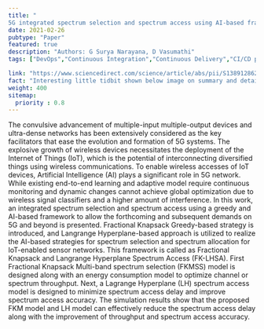 ```yaml
---
title: "
5G integrated spectrum selection and spectrum access using AI-based frame work for IoT based sensor networks"
date: 2021-02-26
pubtype: "Paper"
featured: true
description: "Authors: G Surya Narayana, D Vasumathi"
tags: ["DevOps","Continuous Integration","Continuous Delivery","CI/CD pipelines","agile","Culture"]

link: "https://www.sciencedirect.com/science/article/abs/pii/S1389128620312676"
fact: "Interesting little tidbit shown below image on summary and detail page"
weight: 400
sitemap:
  priority : 0.8
---
```

The convulsive advancement of multiple-input multiple-output devices and ultra-dense networks has been extensively considered as the key facilitators that ease the evolution and formation of 5G systems. The explosive growth of wireless devices necessitates the deployment of the Internet of Things (IoT), which is the potential of interconnecting diversified things using wireless communications. To enable wireless accesses of IoT devices, Artificial Intelligence (AI) plays a significant role in 5G network. While existing end-to-end learning and adaptive model require continuous monitoring and dynamic changes cannot achieve global optimization due to wireless signal classifiers and a higher amount of interference. In this work, an integrated spectrum selection and spectrum access using a greedy and AI-based framework to allow the forthcoming and subsequent demands on 5G and beyond is presented. Fractional Knapsack Greedy-based strategy is introduced, and Langrange Hyperplane-based approach is utilized to realize the AI-based strategies for spectrum selection and spectrum allocation for IoT-enabled sensor networks. This framework is called as Fractional Knapsack and Langrange Hyperplane Spectrum Access (FK-LHSA). First Fractional Knapsack Multi-band spectrum selection (FKMSS) model is designed along with an energy consumption model to optimize channel or spectrum throughput. Next, a Lagrange Hyperplane (LH) spectrum access model is designed to minimize spectrum access delay and improve spectrum access accuracy. The simulation results show that the proposed FKM model and LH model can effectively reduce the spectrum access delay along with the improvement of throughput and spectrum access accuracy.